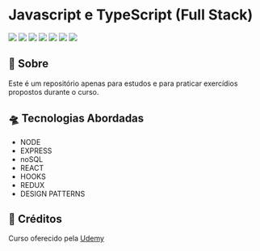 # Javascript e TypeScript (Full Stack)

![](https://img.shields.io/badge/HTML5-E34F26?style=for-the-badge&logo=html5&logoColor=white)
![](https://img.shields.io/badge/javascript-yellow?style=for-the-badge&logo=javascript&logoColor=white)
![](https://img.shields.io/badge/CSS3-1572B6?style=for-the-badge&logo=css3&logoColor=white)
![](https://img.shields.io/badge/express-000000?style=for-the-badge&logo=express&logoColor=white)
![](https://img.shields.io/badge/REACT-0096c7?style=for-the-badge&logo=react&logoColor=white)
![](https://img.shields.io/badge/Visual_Studio_Code-0078D4?style=for-the-badge&logo=visual%20studio%20code&logoColor=white)
![](https://img.shields.io/badge/Markdown-000000?style=for-the-badge&logo=markdown&logoColor=white)

## 📎 Sobre


Este é um repositório apenas para estudos e para praticar exercídios propostos durante o curso. 



## 🛸 Tecnologias Abordadas

- NODE
- EXPRESS
- noSQL
- REACT
- HOOKS
- REDUX
- DESIGN PATTERNS

## 👾 Créditos

<p>
Curso oferecido pela <a href="https://www.udemy.com/">Udemy</a>
</p>


